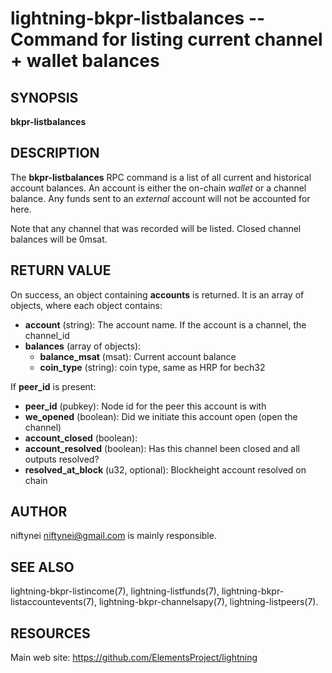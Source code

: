lightning-bkpr-listbalances -- Command for listing current channel + wallet balances
===============================================================================

SYNOPSIS
--------

**bkpr-listbalances**

DESCRIPTION
-----------

The **bkpr-listbalances** RPC command is a list of all current and historical account balances. An account is either the on-chain *wallet* or a channel balance.
Any funds sent to an *external* account will not be accounted for here.

Note that any channel that was recorded will be listed. Closed channel balances
will be 0msat.

RETURN VALUE
------------

[comment]: # (GENERATE-FROM-SCHEMA-START)
On success, an object containing **accounts** is returned.  It is an array of objects, where each object contains:
- **account** (string): The account name. If the account is a channel, the channel_id
- **balances** (array of objects):
  - **balance_msat** (msat): Current account balance
  - **coin_type** (string): coin type, same as HRP for bech32

If **peer_id** is present:
  - **peer_id** (pubkey): Node id for the peer this account is with
  - **we_opened** (boolean): Did we initiate this account open (open the channel)
  - **account_closed** (boolean): 
  - **account_resolved** (boolean): Has this channel been closed and all outputs resolved?
  - **resolved_at_block** (u32, optional): Blockheight account resolved on chain

[comment]: # (GENERATE-FROM-SCHEMA-END)

AUTHOR
------

niftynei <niftynei@gmail.com> is mainly responsible.

SEE ALSO
--------

lightning-bkpr-listincome(7), lightning-listfunds(7),
lightning-bkpr-listaccountevents(7),
lightning-bkpr-channelsapy(7), lightning-listpeers(7).

RESOURCES
---------

Main web site: <https://github.com/ElementsProject/lightning>

[comment]: # ( SHA256STAMP:a3d1423f12bffc76fd1f2fdb5a07ff8a881290f2ea5eefa528cbb04fc3a7c639)
